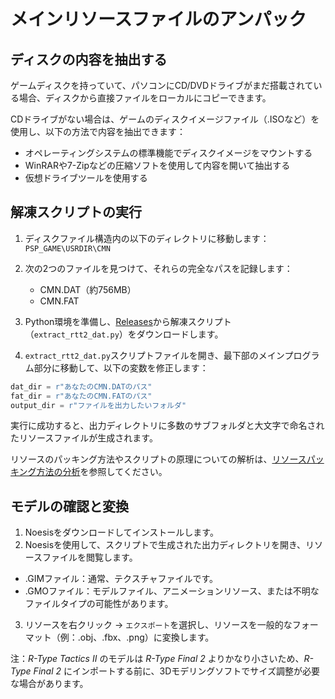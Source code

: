 # メインリソースファイルのアンパック

## ディスクの内容を抽出する

ゲームディスクを持っていて、パソコンにCD/DVDドライブがまだ搭載されている場合、ディスクから直接ファイルをローカルにコピーできます。

CDドライブがない場合は、ゲームのディスクイメージファイル（.ISOなど）を使用し、以下の方法で内容を抽出できます：

- オペレーティングシステムの標準機能でディスクイメージをマウントする
- WinRARや7-Zipなどの圧縮ソフトを使用して内容を開いて抽出する
- 仮想ドライブツールを使用する

## 解凍スクリプトの実行

1. ディスクファイル構造内の以下のディレクトリに移動します：`PSP_GAME\USRDIR\CMN`
2. 次の2つのファイルを見つけて、それらの完全なパスを記録します：
   - CMN.DAT（約756MB）
   - CMN.FAT

3. Python環境を準備し、[Releases](https://github.com/BLACKujira/RTF2ModdingGuide/releases)から解凍スクリプト（`extract_rtt2_dat.py`）をダウンロードします。

4. `extract_rtt2_dat.py`スクリプトファイルを開き、最下部のメインプログラム部分に移動して、以下の変数を修正します：

```python
dat_dir = r"あなたのCMN.DATのパス"
fat_dir = r"あなたのCMN.FATのパス"
output_dir = r"ファイルを出力したいフォルダ"
```

実行に成功すると、出力ディレクトリに多数のサブフォルダと大文字で命名されたリソースファイルが生成されます。

リソースのパッキング方法やスクリプトの原理についての解析は、[リソースパッキング方法の分析](./リソースパック方式の分析.md)を参照してください。

## モデルの確認と変換

1. Noesisをダウンロードしてインストールします。
2. Noesisを使用して、スクリプトで生成された出力ディレクトリを開き、リソースファイルを閲覧します。
- .GIMファイル：通常、テクスチャファイルです。
- .GMOファイル：モデルファイル、アニメーションリソース、または不明なファイルタイプの可能性があります。
3. リソースを右クリック → `エクスポート`を選択し、リソースを一般的なフォーマット（例：.obj、.fbx、.png）に変換します。

注：*R-Type Tactics II* のモデルは *R-Type Final 2* よりかなり小さいため、*R-Type Final 2* にインポートする前に、3Dモデリングソフトでサイズ調整が必要な場合があります。
